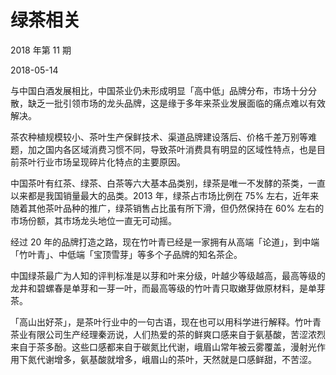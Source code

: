 # 绿茶相关

2018 年第 11 期

2018-05-14

与中国白酒发展相比，中国茶业仍未形成明显「高中低」品牌分布，市场十分分散，缺乏一批引领市场的龙头品牌，这是缘于多年来茶业发展面临的痛点难以有效解决。

茶农种植规模较小、茶叶生产保鲜技术、渠道品牌建设落后、价格千差万别等难题，加之国内各区域消费习惯不同，导致茶叶消费具有明显的区域性特点，也是目前茶叶行业市场呈现碎片化特点的主要原因。

中国茶叶有红茶、绿茶、白茶等六大基本品类别，绿茶是唯一不发酵的茶类，一直以来都是我国销量最大的品类。2013 年，绿茶占市场比例在 75% 左右，近年来随着其他茶叶品种的推广，绿茶销售占比虽有所下滑，但仍然保持在 60% 左右的市场份额，其市场龙头地位一直无可动摇。

经过 20 年的品牌打造之路，现在竹叶青已经是一家拥有从高端「论道」，到中端「竹叶青」、中低端「宝顶雪芽」等多个子品牌的知名茶企。

中国绿茶最广为人知的评判标准是以芽和叶来分级，叶越少等级越高，最高等级的龙井和碧螺春是单芽和一芽一叶，而最高等级的竹叶青只取嫩芽做原材料，是单芽茶。

「高山出好茶」，是茶叶行业中的一句古语，现在也可以用科学进行解释。竹叶青茶业有限公司生产经理秦沥说，人们热爱的茶的鲜爽口感来自于氨基酸，苦涩浓烈来自于茶多酚。这些口感都来自于碳氮比代谢，峨眉山常年被云雾覆盖，漫射光作用下氮代谢增多，氨基酸就增多，峨眉山的茶叶，天然就是口感鲜甜，不苦涩。